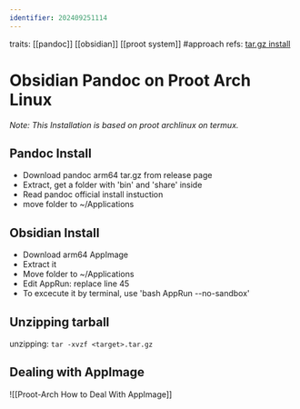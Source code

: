 ```yaml
---
identifier: 202409251114
---
```

traits: [[pandoc]] [[obsidian]] [[proot system]] #approach 
refs: [tar.gz install](https://bbs.archlinux.org/viewtopic.php?id=66845)
# Obsidian Pandoc on Proot Arch Linux
*Note: This Installation is based on proot archlinux on termux.*
## Pandoc Install 
- Download pandoc arm64 tar.gz from release page
- Extract, get a folder with 'bin' and 'share' inside
- Read pandoc official install instuction
- move folder to ~/Applications

## Obsidian Install
- Download arm64 AppImage
- Extract it
- Move folder to ~/Applications
- Edit AppRun: replace line 45
- To excecute it by terminal, use 'bash AppRun --no-sandbox' 

## Unzipping tarball
unzipping: `tar -xvzf <target>.tar.gz`

## Dealing with AppImage

![[Proot-Arch How to Deal With AppImage]]